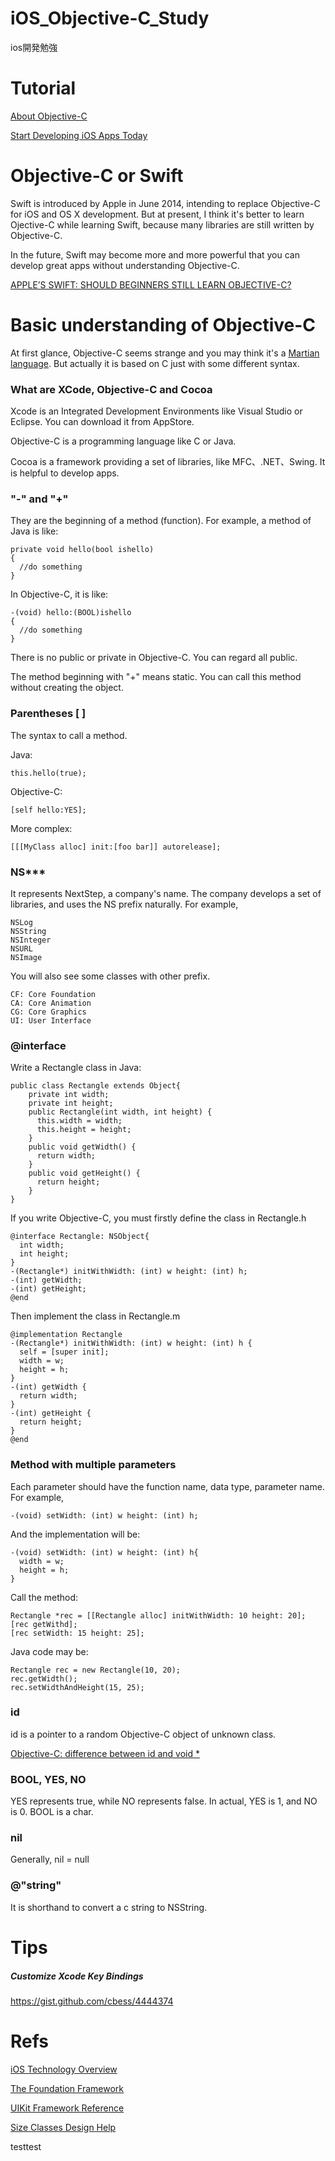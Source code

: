 # iOS_Objective-C_Study
ios開発勉強

# Tutorial
<a href="https://developer.apple.com/library/mac/documentation/Cocoa/Conceptual/ProgrammingWithObjectiveC/Introduction/Introduction.html">About Objective-C</a>

<a href="https://developer.apple.com/library/ios/referencelibrary/GettingStarted/RoadMapiOS/FirstTutorial.html#//apple_ref/doc/uid/TP40011343-CH3-SW1">Start Developing iOS Apps Today</a>

# Objective-C or Swift
Swift is introduced by Apple in June 2014, intending to replace Objective-C for iOS and OS X development. But at present, I think it's better to learn Ojective-C while learning Swift, because many libraries are still written by Objective-C. 

In the future, Swift may become more and more powerful that you can develop great apps without understanding Objective-C.

<a href="http://smashingboxes.com/ideas/apples-swift-should-beginners-still-learn-objective-c">APPLE’S SWIFT: SHOULD BEGINNERS STILL LEARN OBJECTIVE-C?</a>

# Basic understanding of Objective-C
At first glance, Objective-C seems strange and you may think it's a <a href="http://en.wikipedia.org/wiki/Martian_language">Martian language</a>. But actually it is based on C just with some different syntax.

### What are XCode, Objective-C and Cocoa
Xcode is an Integrated Development Environments like Visual Studio or Eclipse. You can download it from AppStore.

Objective-C is a  programming language like C or Java.

Cocoa is a framework providing a set of libraries, like MFC、.NET、Swing. It is helpful to develop apps.

### "-" and "+"
They are the beginning of a method (function). For example, a method of Java is like:

    private void hello(bool ishello)
    {
      //do something
    }

In Objective-C, it is like:

    -(void) hello:(BOOL)ishello
    {
      //do something
    }

There is no public or private in Objective-C. You can regard all public.

The method beginning with "+" means static. You can call this method without creating the object.

### Parentheses [ ]
The syntax to call a method.

Java:

    this.hello(true);

Objective-C:

    [self hello:YES];

More complex:

    [[[MyClass alloc] init:[foo bar]] autorelease];

### NS***
It represents NextStep, a company's name. The company develops a set of libraries, and uses the NS prefix naturally. For example,

    NSLog
    NSString
    NSInteger
    NSURL
    NSImage

You will also see some classes with other prefix.

    CF: Core Foundation
    CA: Core Animation
    CG: Core Graphics
    UI: User Interface

### @interface
Write a Rectangle class in Java:

    public class Rectangle extends Object{
        private int width;
        private int height;
        public Rectangle(int width, int height) {
          this.width = width;
          this.height = height;
        }
        public void getWidth() {
          return width;
        }
        public void getHeight() {
          return height;
        }
    }

If you write Objective-C, you must firstly define the class in Rectangle.h

    @interface Rectangle: NSObject{
      int width;
      int height;
    }
    -(Rectangle*) initWithWidth: (int) w height: (int) h;
    -(int) getWidth;
    -(int) getHeight;
    @end

Then implement the class in Rectangle.m

    @implementation Rectangle
    -(Rectangle*) initWithWidth: (int) w height: (int) h {
      self = [super init];
      width = w;
      height = h;
    }
    -(int) getWidth {
      return width;
    }
    -(int) getHeight {
      return height;
    }
    @end


### Method with multiple parameters
Each parameter should have the function name, data type, parameter name. For example,

    -(void) setWidth: (int) w height: (int) h;

And the implementation will be:

    -(void) setWidth: (int) w height: (int) h{
      width = w;
      height = h;
    }

Call the method:

    Rectangle *rec = [[Rectangle alloc] initWithWidth: 10 height: 20];
    [rec getWithd];
    [rec setWidth: 15 height: 25];
  
Java code may be:

    Rectangle rec = new Rectangle(10, 20);
    rec.getWidth();
    rec.setWidthAndHeight(15, 25);

### id
id is a pointer to a random Objective-C object of unknown class.

<a href="http://stackoverflow.com/questions/1304176/objective-c-difference-between-id-and-void">Objective-C: difference between id and void *</a>

### BOOL, YES, NO
YES represents true, while NO represents false. In actual, YES is 1, and NO is 0. BOOL is a char.

### nil
Generally, nil = null

### @"string"
It is shorthand to convert a c string to NSString.


# Tips
##### Customize Xcode Key Bindings
https://gist.github.com/cbess/4444374


# Refs
<a href="https://developer.apple.com/library/ios/documentation/Miscellaneous/Conceptual/iPhoneOSTechOverview/Introduction/Introduction.html">iOS Technology Overview</a>

<a href="https://developer.apple.com/library/ios/documentation/Cocoa/Reference/Foundation/ObjC_classic/index.html">The Foundation Framework</a>

<a href="https://developer.apple.com/library/ios/documentation/UIKit/Reference/UIKit_Framework/index.html">UIKit Framework Reference</a>

<a href="https://developer.apple.com/library/ios/recipes/xcode_help-IB_adaptive_sizes/chapters/AboutAdaptiveSizeDesign.html">Size Classes Design Help</a>


testtest
